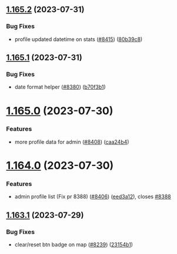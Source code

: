## [1.165.2](https://github.com/EddieHubCommunity/LinkFree/compare/v1.165.1...v1.165.2) (2023-07-31)


### Bug Fixes

* profile updated datetime on stats ([#8415](https://github.com/EddieHubCommunity/LinkFree/issues/8415)) ([80b39c8](https://github.com/EddieHubCommunity/LinkFree/commit/80b39c835e5d69a4d3dcd1d287b24fdf66890fc3))



## [1.165.1](https://github.com/EddieHubCommunity/LinkFree/compare/v1.165.0...v1.165.1) (2023-07-31)


### Bug Fixes

* date format helper ([#8380](https://github.com/EddieHubCommunity/LinkFree/issues/8380)) ([b70f3b1](https://github.com/EddieHubCommunity/LinkFree/commit/b70f3b1b6164fe77bc6e8967646474fd17632d91))



# [1.165.0](https://github.com/EddieHubCommunity/LinkFree/compare/v1.164.0...v1.165.0) (2023-07-30)


### Features

* more profile data for admin ([#8408](https://github.com/EddieHubCommunity/LinkFree/issues/8408)) ([caa24b4](https://github.com/EddieHubCommunity/LinkFree/commit/caa24b47e289a8971f20d6004e584d42283972ae))



# [1.164.0](https://github.com/EddieHubCommunity/LinkFree/compare/v1.163.1...v1.164.0) (2023-07-30)


### Features

* admin profile list (Fix pr 8388) ([#8406](https://github.com/EddieHubCommunity/LinkFree/issues/8406)) ([eed3a12](https://github.com/EddieHubCommunity/LinkFree/commit/eed3a1246e32113504ae35a32562244c73422ac7)), closes [#8388](https://github.com/EddieHubCommunity/LinkFree/issues/8388)



## [1.163.1](https://github.com/EddieHubCommunity/LinkFree/compare/v1.163.0...v1.163.1) (2023-07-29)


### Bug Fixes

* clear/reset btn badge on map ([#8239](https://github.com/EddieHubCommunity/LinkFree/issues/8239)) ([23154b1](https://github.com/EddieHubCommunity/LinkFree/commit/23154b1e2248b23bd802a3086cc33663c72a3825))



